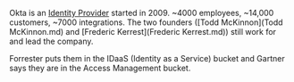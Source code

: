 Okta is an [Identity Provider](IdP.md) started in 2009. ~4000 employees, ~14,000 customers, ~7000 integrations. The two founders ([Todd McKinnon](Todd McKinnon.md) and [Frederic Kerrest](Frederic Kerrest.md)) still work for and lead the company.

Forrester puts them in the IDaaS (Identity as a Service) bucket and Gartner says they are in the Access Management bucket. 